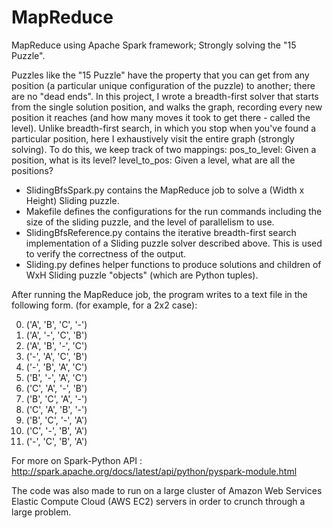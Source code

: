 # MapReduce
MapReduce using Apache Spark framework; Strongly solving the "15 Puzzle".

Puzzles like the "15 Puzzle" have the property that you can get from any position (a particular unique configuration of the puzzle) to another; there are no "dead ends".
In this project, I wrote a breadth-first solver that starts from the single solution position, and walks the graph, recording every new position it reaches (and how many moves it took to get there - called the level).
Unlike breadth-first search, in which you stop when you've found a particular position, here I exhaustively visit the entire graph (strongly solving).
To do this, we keep track of two mappings:
pos_to_level: Given a position, what is its level? 
level_to_pos: Given a level, what are all the positions?

- SlidingBfsSpark.py contains the MapReduce job to solve a (Width x Height) Sliding puzzle.
- Makefile defines the configurations for the run commands including the size of the sliding puzzle, and the level of parallelism to use. 
- SlidingBfsReference.py contains the iterative breadth-first search implementation of a Sliding puzzle solver described above. This is used to  verify the correctness of the output.
- Sliding.py defines helper functions to produce solutions and children of WxH Sliding puzzle "objects" (which are Python tuples).

After running the MapReduce job, the program writes to a text file in the following form. (for example, for a 2x2 case):

0. ('A', 'B', 'C', '-')
1. ('A', '-', 'C', 'B')
1. ('A', 'B', '-', 'C')
2. ('-', 'A', 'C', 'B')
2. ('-', 'B', 'A', 'C')
3. ('B', '-', 'A', 'C')
3. ('C', 'A', '-', 'B')
4. ('B', 'C', 'A', '-')
4. ('C', 'A', 'B', '-')
5. ('B', 'C', '-', 'A')
5. ('C', '-', 'B', 'A')
6. ('-', 'C', 'B', 'A')	

For more on Spark-Python API : http://spark.apache.org/docs/latest/api/python/pyspark-module.html

The code was also made to run on a large cluster of Amazon Web Services Elastic Compute Cloud (AWS EC2) servers in order to crunch through a large problem.
